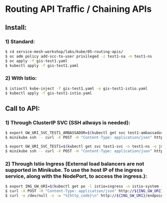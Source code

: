 # Routing API Traffic / Chaining APIs

## Install:

### 1) Standard:

```bash
$ cd service-mesh-workshop/labs/kube/05-routing-apis/
$ oc adm policy add-scc-to-user privileged -z test1-sa -n test1-ns
$ oc apply -f gis-test1.yaml
$ kubectl apply -f gis-test1.yaml
```

### 2) With Istio:

```bash
$ istioctl kube-inject -f gis-test1.yaml -o gis-test1-istio.yaml
$ kubectl apply -f gis-test1-istio.yaml
```

## Call to API:

### 1) Through ClusterIP SVC (SSH allways is needed):

```bash
$ export GW_URI_SVC_TEST1_AMBASSADOR=$(kubectl get svc test1-ambassador-svc -n test1-ns -o jsonpath='{.spec.clusterIP}'):$(kubectl get svc test1-ambassador-svc -n test1-ns -o jsonpath='{.spec.ports[0].port}')
$ minikube ssh -- curl -X POST -H "Content-Type: application/json" http://${GW_URI_SVC_TEST1_AMBASSADOR}/endpoint/payment-init/make-payment -d '\{\"fromSort\":\"20-32-00\",\"fromAccount\":\"10502211\",\"toSort\":\"20-32-66\",\"toAccount\":\"10502211\",\"amount\":4.89\}'

$ export GW_URI_SVC_TEST1=$(kubectl get svc test1-svc -n test1-ns -o jsonpath='{.spec.clusterIP}'):$(kubectl get svc test1-svc -n test1-ns -o jsonpath='{.spec.ports[0].port}')
$ minikube ssh -- curl -X POST -H "Content-Type: application/json" http://${GW_URI_SVC_TEST1}/endpoint/payment-init/make-payment -d '\{\"fromSort\":\"20-32-00\",\"fromAccount\":\"10502211\",\"toSort\":\"20-32-66\",\"toAccount\":\"10502211\",\"amount\":4.89\}'
```

### 2) Through Istio Ingress (External load balancers are not supported in Minikube. To use the host IP of the ingress service, along with the NodePort, to access the ingress.):

```bash
$ export ING_GW_URI=$(kubectl get po -l istio=ingress -n istio-system -o 'jsonpath={.items[0].status.hostIP}'):$(kubectl get svc istio-ingress -n istio-system -o 'jsonpath={.spec.ports[0].nodePort}')
$ curl -X POST -H "Content-Type: application/json" http://${ING_GW_URI}/endpoint/payment-init/make-payment -d '\{\"fromSort\":\"20-32-00\",\"fromAccount\":\"10502211\",\"toSort\":\"20-32-66\",\"toAccount\":\"10502211\",\"amount\":4.89\}'
$ curl -o /dev/null -s -w "%{http_code}\n" http://${ING_GW_URI}/endpoint/payment-init/make-payment -d '\{\"fromSort\":\"20-32-00\",\"fromAccount\":\"10502211\",\"toSort\":\"20-32-66\",\"toAccount\":\"10502211\",\"amount\":4.89\}'
```
